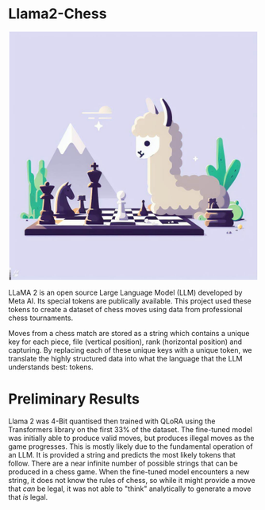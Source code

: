 # Llama2-Chess

<p align="center">
  <img src="https://github.com/azyleee/Llama2-Chess/blob/main/images/llamachess4.jpeg" alt="llama playing chess" width=500/>
</p>

LLaMA 2 is an open source Large Language Model (LLM) developed by Meta AI. Its special tokens are publically available. This project used these tokens to create a dataset of chess moves using data from professional chess tournaments. 

Moves from a chess match are stored as a string which contains a unique key for each piece, file (vertical position), rank (horizontal position) and capturing. By replacing each of these unique keys with a unique token, we translate the highly structured data into what the language that the LLM understands best: tokens.


# Preliminary Results

Llama 2 was 4-Bit quantised then trained with QLoRA using the Transformers library on the first 33% of the dataset. The fine-tuned model was initially able to produce valid moves, but produces illegal moves as the game progresses. This is mostly likely due to the fundamental operation of an LLM. It is provided a string and predicts the most likely tokens that follow. There are a near infinite number of possible strings that can be produced in a chess game. When the fine-tuned model encounters a new string, it does not know the rules of chess, so while it might provide a move that _can_ be legal, it was not able to "think" analytically to generate a move that _is_ legal.
